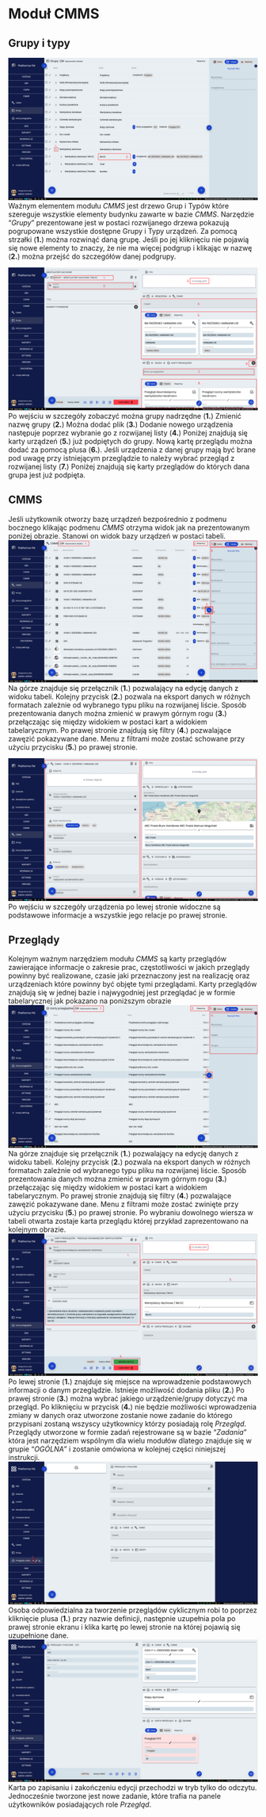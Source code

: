 # Moduł CMMS

## Grupy i typy
![Widok na grupy](../images/grupy.png)
Ważnym elementem modułu *CMMS* jest drzewo Grup i Typów które szereguje wszystkie elementy budynku zawarte w bazie
*CMMS*. Narzędzie “*Grupy*” prezentowane jest w postaci rozwijanego drzewa pokazują pogrupowane wszystkie dostępne Grupy i
Typy urządzeń. Za pomocą strzałki (**1.**) można rozwinąć daną grupę. Jeśli po jej kliknięciu nie pojawią się nowe
elementy to znaczy, że nie ma więcej podgrup i klikając w nazwę (**2.**) można przejść do szczegółów danej podgrupy.

![Widok na szczegóły grupy](../images/grupy-szczeg.png)
Po wejściu w szczegóły zobaczyć można grupy nadrzędne (**1.**) Zmienić nazwę grupy (**2.**) Można dodać plik (**3.**)
Dodanie nowego urządzenia następuje poprzez wybranie go z rozwijanej listy (**4.**) Poniżej znajdują się karty urządzeń
(**5.**) już podpiętych do grupy. Nową kartę przeglądu można dodać za pomocą plusa (**6.**). Jeśli urządzenia z danej
grupy mają być brane pod uwagę przy istniejącym przeglądzie to należy wybrać przegląd z rozwijanej listy (**7.**) Poniżej
znajdują się karty przeglądów do których dana grupa jest już podpięta.

## CMMS
Jeśli użytkownik otworzy bazę urządzeń bezpośrednio z podmenu bocznego klikając podmenu *CMMS* otrzyma widok jak na
prezentowanym poniżej obrazie. Stanowi on widok bazy urządzeń w postaci tabeli.
![Widok tabeli CMMS](../images/cmms-tab.png)
Na górze znajduje się przełącznik (**1.**) pozwalający na edycję danych z widoku tabeli. Kolejny przycisk (**2.**)
pozwala na eksport danych w różnych formatach zależnie od wybranego typu pliku na rozwijanej liście. Sposób prezentowania
danych można zmienić w prawym górnym rogu (**3.**) przełączając się między widokiem w postaci kart a widokiem
tabelarycznym. Po prawej stronie znajdują się filtry (**4.**) pozwalające zawęzić pokazywane dane. Menu z filtrami może
zostać schowane przy użyciu przycisku (**5.**) po prawej stronie. 

![Widok szczegółów CMMS](../images/cmms-szczeg.png)
Po wejściu w szczegóły urządzenia po lewej stronie widoczne są podstawowe informacje a wszystkie jego relacje po prawej 
stronie.

## Przeglądy
Kolejnym ważnym narzędziem modułu *CMMS* są karty przeglądów zawierające informacje o zakresie prac, częstotliwości w
jakich przeglądy powinny być realizowane, czasie jaki przeznaczony jest na realizację oraz urządzeniach które powinny być
objęte tymi przeglądami. Karty przeglądów znajdują się w jednej bazie i najwygodniej jest przeglądać je w formie
tabelarycznej jak pokazano na poniższym obrazie
![Widok na tabele przeglądów](../images/przeglady-tab.png)
Na górze znajduje się przełącznik (**1.**) pozwalający na edycję danych z widoku tabeli. Kolejny przycisk (**2.**)
pozwala na eksport danych w różnych formatach zależnie od wybranego typu pliku na rozwijanej liście. Sposób prezentowania
danych można zmienić w prawym górnym rogu (**3.**) przełączając się między widokiem w postaci kart a widokiem
tabelarycznym. Po prawej stronie znajdują się filtry (**4.**) pozwalające zawęzić pokazywane dane. Menu z filtrami może
zostać zwinięte przy użyciu przycisku (**5.**) po prawej stronie. 
Po wybraniu dowolnego wiersza w tabeli otwarta zostaje karta przeglądu której przykład zaprezentowano na kolejnym obrazie.
![Widok na szczegóły przeglądu](../images/przeglady-szczeg.png)
Po lewej stronie (**1.**) znajduje się miejsce na wprowadzenie podstawowych informacji o danym przeglądzie. Istnieje
możliwość dodania pliku (**2.**) Po prawej stronie (**3.**) można wybrać jakiego urządzenie/grupy dotyczyć ma przegląd.
Po kliknięciu w przycisk (**4.**) nie będzie możliwości wprowadzenia zmiany w danych oraz utworzone zostanie nowe zadanie
do którego przypisani zostaną wszyscy użytkownicy którzy posiadają rolę *Przegląd*.
Przeglądy utworzone w formie zadań rejestrowane są w bazie “*Zadania*” która jest narzędziem wspólnym dla wielu modułów
dlatego znajduje się w grupie “*OGÓLNA*” i zostanie omówiona w kolejnej części niniejszej instrukcji.
![Widok na tworzenie przeglądu](../images/przeglady-nowy.png)
Osoba odpowiedzialna za tworzenie przeglądów cyklicznym robi to poprzez kliknięcie plusa (**1.**) przy nazwie definicji,
następnie uzupełnia pola po prawej stronie ekranu i klika kartę po lewej stronie na której pojawią się uzupełnione dane. 
![Widok na utworzony przegląd](../images/przeglady-nowy-zapisany.png)
Karta po zapisaniu i zakończeniu edycji przechodzi w tryb tylko do odczytu. Jednocześnie tworzone jest nowe zadanie,
które trafia na panele użytkowników posiadających role *Przegląd*. 
